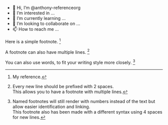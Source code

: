 - 👋 Hi, I’m @anthony-referenceorg
- 👀 I’m interested in ...
- 🌱 I’m currently learning ...
- 💞️ I’m looking to collaborate on ...
- 📫 How to reach me ...

<!---
anthony-referenceorg/anthony-referenceorg is a ✨ special ✨ repository because its `README.md` (this file) appears on your GitHub profile.
You can click the Preview link to take a look at your changes.
--->

Here is a simple footnote. [^1]

A footnote can also have multiple lines. [^2]  

You can also use words, to fit your writing style more closely. [^note]

[^1]: My reference.

[^2]: Every new line should be prefixed with 2 spaces.  
  This allows you to have a footnote with multiple lines.
  
[^note]:
    Named footnotes will still render with numbers instead of the text but allow easier identification and linking.  
    This footnote also has been made with a different syntax using 4 spaces for new lines.
